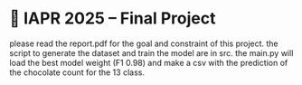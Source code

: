 # 🍫 IAPR 2025 – Final Project

please read the report.pdf for the goal and constraint of this project.
the script to generate the dataset and train the model are in src.
the main.py will load the best model weight (F1 0.98) and make a csv with the prediction of the chocolate count for the 13 class.

